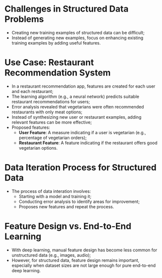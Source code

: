 # Challenges in Structured Data Problems

 - Creating new training examples of structured data can be difficult;
 - Instead of generating new examples, focus on enhancing existing training examples by adding useful features.

# Use Case: Restaurant Recommendation System

 - In a restaurant recommendation app, features are created for each user and each restaurant;
 - The learning algorithm (e.g., a neural network) predicts suitable restaurant recommendations for users;
 - Error analysis revealed that vegetarians were often recommended restaurants with only meat options;
 - Instead of synthesizing new user or restaurant examples, adding relevant features can be more effective;
 - Proposed features:
     - **User Feature**: A measure indicating if a user is vegetarian (e.g., percentage of vegetarian orders);
     - **Restaurant Feature**: A feature indicating if the restaurant offers good vegetarian options.

# Data Iteration Process for Structured Data

 - The process of data interation involves:
    - Starting with a model and training it;
    - Conducting error analysis to identify areas for improvement;
    - Proposes new features and repeat the process.
    
# Feature Design vs. End-to-End Learning

 - With deep learning, manual feature design has become less common for unstructured data (e.g., images, audio);
 - However, for structured data, feature design remains important, especially when dataset sizes are not large enough for pure end-to-end deep learning.